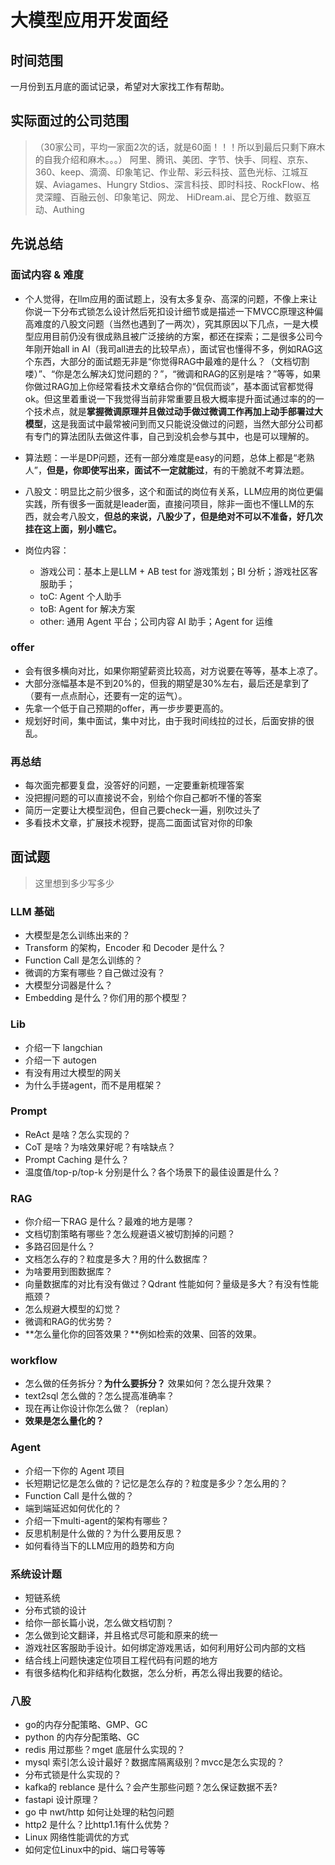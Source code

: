 # 大模型应用开发面经
## 时间范围
一月份到五月底的面试记录，希望对大家找工作有帮助。

## 实际面过的公司范围
>（30家公司，平均一家面2次的话，就是60面！！！所以到最后只剩下麻木的自我介绍和麻木。。。）
阿里、腾讯、美团、字节、快手、同程、京东、360、keep、滴滴、印象笔记、作业帮、彩云科技、蓝色光标、江城互娱、Aviagames、Hungry Stdios、深言科技、即时科技、RockFlow、格灵深瞳、百融云创、印象笔记、网龙、 HiDream.ai、昆仑万维、数驱互动、Authing

## 先说总结
### 面试内容 & 难度
- 个人觉得，在llm应用的面试题上，没有太多复杂、高深的问题，不像上来让你说一下分布式锁怎么设计然后死扣设计细节或是描述一下MVCC原理这种偏高难度的八股文问题（当然也遇到了一两次），究其原因以下几点，一是大模型应用目前仍没有很成熟且被广泛接纳的方案，都还在探索；二是很多公司今年刚开始all in AI（我司all进去的比较早点），面试官也懂得不多，例如RAG这个东西，大部分的面试题无非是“你觉得RAG中最难的是什么？（文档切割喽）”、“你是怎么解决幻觉问题的？”，“微调和RAG的区别是啥？”等等，如果你做过RAG加上你经常看技术文章结合你的“侃侃而谈”，基本面试官都觉得ok。但这里着重说一下我觉得当前非常重要且极大概率提升面试通过率的的一个技术点，就是**掌握微调原理并且做过动手做过微调工作再加上动手部署过大模型**，这是我面试中最常被问到而又只能说没做过的问题，当然大部分公司都有专门的算法团队去做这件事，自己到没机会参与其中，也是可以理解的。

- 算法题：一半是DP问题，还有一部分难度是easy的问题，总体上都是“老熟人”，**但是，你即使写出来，面试不一定就能过**，有的干脆就不考算法题。

- 八股文：明显比之前少很多，这个和面试的岗位有关系，LLM应用的岗位更偏实践，所有很多一面就是leader面，直接问项目，除非一面也不懂LLM的东西，就会考八股文，**但总的来说，八股少了，但是绝对不可以不准备，好几次挂在这上面，别小瞧它。**

- 岗位内容：
  - 游戏公司：基本上是LLM + AB test for 游戏策划；BI 分析；游戏社区客服助手；
  - toC: Agent 个人助手
  - toB: Agent for 解决方案
  - other: 通用 Agent 平台；公司内容 AI 助手；Agent for 运维
    
### offer
- 会有很多横向对比，如果你期望薪资比较高，对方说要在等等，基本上凉了。
- 大部分涨幅基本是不到20%的，但我的期望是30%左右，最后还是拿到了（要有一点点耐心，还要有一定的运气）。
- 先拿一个低于自己预期的offer，再一步步要更高的。
- 规划好时间，集中面试，集中对比，由于我时间线拉的过长，后面安排的很乱。

### 再总结
- 每次面完都要复盘，没答好的问题，一定要重新梳理答案
- 没把握问题的可以直接说不会，别给个你自己都听不懂的答案
- 简历一定要让大模型润色，但自己要check一遍，别吹过头了
- 多看技术文章，扩展技术视野，提高二面面试官对你的印象

## 面试题
> 这里想到多少写多少

### LLM 基础
- 大模型是怎么训练出来的？
- Transform 的架构，Encoder 和 Decoder 是什么？
- Function Call 是怎么训练的？
- 微调的方案有哪些？自己做过没有？
- 大模型分词器是什么？
- Embedding 是什么？你们用的那个模型？

### Lib
- 介绍一下 langchian
- 介绍一下 autogen
- 有没有用过大模型的网关
- 为什么手搓agent，而不是用框架？

### Prompt
- ReAct 是啥？怎么实现的？
- CoT 是啥？为啥效果好呢？有啥缺点？
- Prompt Caching 是什么？
- 温度值/top-p/top-k 分别是什么？各个场景下的最佳设置是什么？

### RAG
- 你介绍一下RAG 是什么？最难的地方是哪？
- 文档切割策略有哪些？怎么规避语义被切割掉的问题？
- 多路召回是什么？
- 文档怎么存的？粒度是多大？用的什么数据库？
- 为啥要用到图数据库？
- 向量数据库的对比有没有做过？Qdrant 性能如何？量级是多大？有没有性能瓶颈？
- 怎么规避大模型的幻觉？
- 微调和RAG的优劣势？
- **怎么量化你的回答效果？**例如检索的效果、回答的效果。

### workflow
- 怎么做的任务拆分？**为什么要拆分？** 效果如何？怎么提升效果？
- text2sql 怎么做的？怎么提高准确率？
- 现在再让你设计你怎么做？（replan）
- **效果是怎么量化的？**

### Agent
- 介绍一下你的 Agent 项目
- 长短期记忆是怎么做的？记忆是怎么存的？粒度是多少？怎么用的？
- Function Call 是什么做的？
- 端到端延迟如何优化的？
- 介绍一下multi-agent的架构有哪些？
- 反思机制是什么做的？为什么要用反思？
- 如何看待当下的LLM应用的趋势和方向

### 系统设计题
- 短链系统
- 分布式锁的设计
- 给你一部长篇小说，怎么做文档切割？
- 怎么做到论文翻译，并且格式尽可能和原来的统一
- 游戏社区客服助手设计。如何绑定游戏黑话，如何利用好公司内部的文档
- 结合线上问题快速定位项目工程代码有问题的地方
- 有很多结构化和非结构化数据，怎么分析，再怎么得出我要的结论。

### 八股
- go的内存分配策略、GMP、GC
- python 的内存分配策略、GC
- redis 用过那些？mget 底层什么实现的？
- mysql 索引怎么设计最好？数据库隔离级别？mvcc是怎么实现的？
- 分布式锁是什么实现的？
- kafka的 reblance 是什么？会产生那些问题？怎么保证数据不丢?
- fastapi 设计原理？
- go 中 nwt/http 如何让处理的粘包问题
- http2 是什么？比http1.1有什么优势？
- Linux 网络性能调优的方式
- 如何定位Linux中的pid、端口号等等
